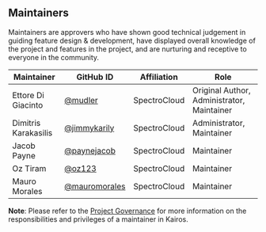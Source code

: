 ## Maintainers

Maintainers are approvers who have shown good technical judgement in guiding feature design & development, have displayed overall knowledge of the project and features in the project, and are nurturing and receptive to everyone in the community.

| Maintainer               | GitHub ID                                              | Affiliation                  | Role                                      |
| ------------------------ | ------------------------------------------------------ | -------------------------    | -----------                               |
| Ettore Di Giacinto       | [@mudler](https://github.com/mudler )                  |  SpectroCloud                | Original Author, Administrator, Maintainer|
| Dimitris Karakasilis     | [@jimmykarily](https://github.com/jimmykarily )        |  SpectroCloud                | Administrator, Maintainer                 |
| Jacob Payne              | [@paynejacob](https://github.com/paynejacob )          |  SpectroCloud                | Maintainer                                |
| Oz Tiram                 | [@oz123](https://github.com/oz123 )                    |  SpectroCloud                | Maintainer                                |
| Mauro Morales            | [@mauromorales](https://github.com/mauromorales )      |  SpectroCloud                | Maintainer                                |

**Note**: Please refer to the [Project Governance](/GOVERNANCE.md) for more information on the responsibilities and privileges of a maintainer in Kairos.
